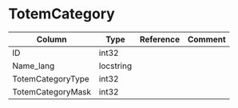 # TotemCategory

| Column | Type | Reference | Comment |
|--------|------|-----------|---------|
|ID|int32|||
|Name_lang|locstring|||
|TotemCategoryType|int32|||
|TotemCategoryMask|int32|||

